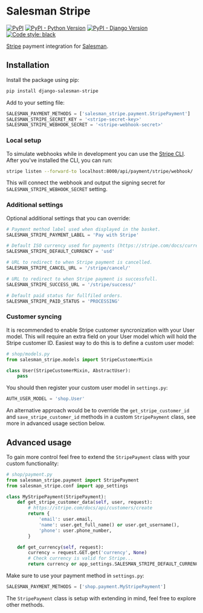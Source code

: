 # Salesman Stripe

[![PyPI](https://img.shields.io/pypi/v/django-salesman-stripe)](https://pypi.org/project/django-salesman-stripe/)
[![PyPI - Python Version](https://img.shields.io/pypi/pyversions/django-salesman-stripe)](https://pypi.org/project/django-salesman-stripe/)
[![PyPI - Django Version](https://img.shields.io/pypi/djversions/django-salesman-stripe)](https://pypi.org/project/django-salesman-stripe/)
[![Code style: black](https://img.shields.io/badge/code%20style-black-000000.svg)](https://github.com/psf/black)

[Stripe](https://stripe.com/) payment integration for [Salesman](https://github.com/dinoperovic/django-salesman).


## Installation

Install the package using pip:

```bash
pip install django-salesman-stripe
```

Add to your setting file:

```python
SALESMAN_PAYMENT_METHODS = ['salesman_stripe.payment.StripePayment']
SALESMAN_STRIPE_SECRET_KEY = '<stripe-secret-key>'
SALESMAN_STRIPE_WEBHOOK_SECRET = '<stripe-webhook-secret>'
```

### Local setup

To simulate webhooks while in development you can use the [Stripe CLI](https://stripe.com/docs/stripe-cli).
After you've installed the CLI, you can run:

```bash
stripe listen --forward-to localhost:8000/api/payment/stripe/webhook/
```

This will connect the webhook and output the signing secret for `SALESMAN_STRIPE_WEBHOOK_SECRET` setting.

### Additional settings

Optional additional settings that you can override:

```python
# Payment method label used when displayed in the basket.
SALESMAN_STRIPE_PAYMENT_LABEL = 'Pay with Stripe'

# Default ISO currency used for payments (https://stripe.com/docs/currencies)
SALESMAN_STRIPE_DEFAULT_CURRENCY = 'usd'

# URL to redirect to when Stripe payment is cancelled.
SALESMAN_STRIPE_CANCEL_URL = '/stripe/cancel/'

# URL to redirect to when Stripe payment is successfull.
SALESMAN_STRIPE_SUCCESS_URL = '/stripe/success/'

# Default paid status for fullfiled orders.
SALESMAN_STRIPE_PAID_STATUS = 'PROCESSING'
```

### Customer syncing

It is recommended to enable Stripe customer syncronization with your User model.
This will require an extra field on your User model which will hold the Stripe customer ID.
Easiest way to do this is to define a custom user model:

```python
# shop/models.py
from salesman_stripe.models import StripeCustomerMixin

class User(StripeCustomerMixin, AbstractUser):
    pass
```

You should then register your custom user model in `settings.py`:

```python
AUTH_USER_MODEL = 'shop.User'
```

An alternative approach would be to override the `get_stripe_customer_id` and `save_stripe_customer_id`
methods in a custom `StripePayment` class, see more in advanced usage section below.

## Advanced usage

To gain more control feel free to extend the `StripePayment` class with your custom functionality:

```python
# shop/payment.py
from salesman_stripe.payment import StripePayment
from salesman_stripe.conf import app_settings

class MyStripePayment(StripePayment):
    def get_stripe_customer_data(self, user, request):
        # https://stripe.com/docs/api/customers/create
        return {
            'email': user.email,
            'name': user.get_full_name() or user.get_username(),
            'phone': user.phone_number,
        }

    def get_currency(self, request):
        currency = request.GET.get('currency', None)
        # Check currency is valid for Stripe...
        return currency or app_settings.SALESMAN_STRIPE_DEFAULT_CURRENCY
```

Make sure to use your payment method in `settings.py`:

```python
SALESMAN_PAYMENT_METHODS = ['shop.payment.MyStripePayment']
```

The `StripePayment` class is setup with extending in mind, feel free to explore other methods.
